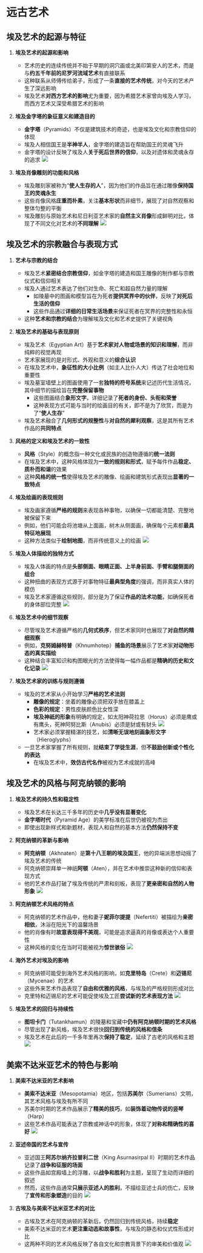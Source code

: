 # 远古艺术
## 埃及艺术的起源与特征
1. **埃及艺术的起源和影响**
   - 艺术历史的连续传统并不始于早期的洞穴画或北美印第安人的艺术，而是与**约五千年前的尼罗河流域艺术**有直接联系
   - 这种联系从师傅传给弟子，形成了一条**直接的艺术传统**，对今天的艺术产生了深远影响
   - 埃及艺术**对西方艺术的影响**尤为重要，因为希腊艺术家曾向埃及人学习，而西方艺术又深受希腊艺术的影响

2. **埃及金字塔的象征意义和建造目的**
   - **金字塔**（Pyramids）不仅是建筑技术的奇迹，也是埃及文化和宗教信仰的体现
   - 埃及人相信国王是**半神半人**，金字塔的建造旨在帮助国王的灵魂飞升
   - 金字塔的设计反映了埃及人**关于死后世界的信仰**，以及对遗体和灵魂永存的追求
![](images/2023-12-25-23-21-08.png)

1. **埃及肖像雕刻的功能和风格**
   - 埃及雕刻家被称为“**使人生存的人**”，因为他们的作品旨在通过雕像**保持国王的灵魂永生**
   - 这些肖像风格**庄重而朴素**，关注**基本形状**而非细节，展现了对自然观察和整体匀整的平衡
   - 埃及雕刻与原始艺术和尼日利亚艺术家的**自然主义肖像**形成鲜明对比，体现了不同文化对艺术的**不同理解**
![](images/2023-12-25-23-21-31.png)

## 埃及艺术的宗教融合与表现方式
1. **艺术与宗教的结合**
   - 埃及艺术**紧密结合宗教信仰**，如金字塔的建造和国王雕像的制作都与宗教仪式和信仰相关
   - 埃及人通过艺术表达了他们对生命、死亡和超自然力量的理解
     - 如陵墓中的图画和模型旨在为死者**提供冥界中的伙伴**，反映了**对死后生活的信仰**
     - 这些作品通过**详细的日常生活场景**来保证死者在冥界的完整性和永恒
   - 这种**艺术和宗教的结合**为理解埃及文化和艺术史提供了关键视角

2. **埃及艺术的基础与表现原则**
   - 埃及艺术（Egyptian Art）基于**艺术家对人物或场景的知识和理解**，而非纯粹的视觉再现
   - 艺术家展现的是对形式、外观和意义的**综合认识**
   - 在埃及艺术中，**象征性的大小比例**（如主人比仆人大）传达了社会地位和重要性
   - 埃及墓室墙壁上的图画使用了一套**独特的符号系统**来记述历代生活情况，其中细节的描绘旨在**完整保留事物**
     - 这些图画结合**象形文字**，详细记录了**死者的身份、头衔和荣誉**
     - 这种表现方式可能与当时的绘画目的有关，即不是为了欣赏，而是为了“**使人生存**”
   - 埃及艺术融合了**几何形式的规整性**与**对自然的犀利观察**，这是其所有艺术作品的**共同特点**

3. **风格的定义和埃及艺术的一致性**
   - **风格**（Style）的概念指一种文化或民族的创造物遵循的**统一法则**
   - 在埃及艺术中，这种风格体现为**一致的规则和形式**，赋予每件作品**稳定、质朴而和谐**的效果
   - 这种**风格的统一性**使得埃及艺术的雕像、绘画和建筑形式表现出**显著的一致特点**

4. **埃及绘画的表现规则**
   - 埃及画家遵循**严格的规则**来表现各种事物，以确保一切都能清楚、完整地被保留下来
   - 例如，他们可能会将池塘从上面画，树木从侧面画，确保每个元素都**最具特征地展现**
   - 这种方法类似于**绘制地图**，而非传统意义上的绘画
![](images/2023-12-25-23-21-47.png)

5. **埃及人体描绘的独特方式**
   - 埃及人体画的特点是**头部侧面、眼睛正面、上半身前面、手臂和腿侧面的组合**
   - 这种扭曲的表现方式源于对事物特征**最典型角度**的强调，而非真实人体的模仿
   - 埃及艺术家遵循这些规则，部分是为了保证**作品的法术功能**，如确保死者的身体部位完整
![](images/2023-12-25-23-22-07.png)

6. **埃及艺术中的细节观察**
   - 尽管埃及艺术遵循严格的**几何式秩序**，但艺术家同时也展现了**对自然的精细观察**
   - 例如，**克努姆赫特普**（Khnumhotep）**捕鱼的场景**展示了艺术家**对动物形态的真实描绘**
   - 这种结合丰富知识和构图眼光的方法使得每一幅作品都是**精确的历史和文化记录**
![](images/2023-12-25-23-27-38.png)

7. **埃及艺术家的训练与规则遵循**
   - 埃及的艺术家从小开始学习**严格的艺术法则**
     - **雕像的规定**：坐着的雕像必须把双手放在膝盖上
     - **色彩的规定**：男性皮肤颜色比女性深
     - **埃及神祇的形象**有明确的规定，如太阳神荷拉思（Horus）必须是鹰或有鹰头，死神阿努比斯（Anubis）必须是豺或有豺头
![](images/2023-12-25-23-34-44.png)
     - 艺术家必须掌握精湛的技艺，如**清晰无误地刻画象形文字**（Hieroglyphs）
   - 一旦艺术家掌握了所有规则，就**结束了学徒生涯**，但**不鼓励创新或个性化的表达**
     - 在埃及艺术中，**效仿古代名作**被视为艺术成就的高峰

## 埃及艺术的风格与阿克纳顿的影响
1. **埃及艺术的持久性和稳定性**
   - 埃及艺术在长达三千多年的历史中**几乎没有显著变化**
   - **金字塔时代**（Pyramid Age）的美学标准在后世仍被视为杰出
   - 即使出现新样式和新题材，表现人和自然的基本方法**仍然保持不变**

2. **阿克纳顿的革新与影响**
   - **阿克纳顿**（Akhnaten）是**第十八王朝的埃及国王**，他的异端派思想动摇了埃及艺术的传统
   - 阿克纳顿崇拜单一神祇**阿顿**（Aten），并在艺术中推崇这种新的信仰和表现方式
   - 他的艺术作品打破了埃及传统的严肃和刻板，表现了**更亲密和自然的人物形象**
![](images/2023-12-25-23-51-00.png)

3. **阿克纳顿艺术风格的特点**
   - 阿克纳顿的艺术作品中，他和妻子**妮菲尔提提**（Nefertiti）被描绘为**亲密相依**，沐浴在阳光下的温馨场景
   - 他的肖像有时**故意表现得不美观**，可能是追求逼真的肖像或表达个人重要性
   - 这种风格的变化在当时可能被视为**惊世骇俗**
![](images/2023-12-25-23-53-14.png)

4. **海外艺术对埃及的影响**
   - 阿克纳顿可能受到海外艺术风格的影响，如**克里特岛**（Crete）和**迈锡尼**（Mycenae）的艺术
   - 这些外来艺术作品表现了**自由和优雅的风格**，与埃及的严格规则形成对比
   - 克里特和迈锡尼的艺术可能促使埃及工匠**尝试新的艺术表现方法**
![](images/2023-12-25-23-55-24.png)

5. **埃及艺术的回归与持续性**
   - **图坦卡门**（Tutankhamun）的陵墓和宝藏中**仍有阿克纳顿时期的艺术风格**
   - 尽管出现了新风格，埃及艺术很快**回归到传统的风格和信条**
   - 埃及艺术在此后的一千多年里再次**保持了稳定**，延续了古老的风格和主题
![](images/2023-12-25-23-55-39.png)

## 美索不达米亚艺术的特色与影响
1. **美索不达米亚的艺术影响**
   - **美索不达米亚**（Mesopotamia）地区，包括**苏美尔**（Sumerians）文明，其艺术风格与埃及有所不同
   - 苏美尔时期的艺术作品展示了**精美的技巧**，如**装饰着动物传说的竖琴**（Harp）
   - 这些艺术作品可能表达了宗教或神话中的形象，体现了**对称和精确性的喜好**
![](images/2023-12-26-00-05-53.png)

2. **亚述帝国的艺术与宣传**
   - 亚述国王**阿苏尔纳齐拉普利二世**（King Asurnasirpal II）时期的艺术作品记录了**战争和征服的场面**
   - 这些作品如宫殿墙上的浮雕，以**战争和胜利**为主题，呈现了生动而详细的叙述
   - 然而，这些作品通常**只展示亚述人的胜利**，不描绘亚述士兵的伤亡，反映了**宣传和形象塑造**的目的
![](images/2023-12-26-00-06-08.png)

3. **古埃及与美索不达米亚艺术的对比**
   - 古埃及艺术在阿克纳顿的革新后，仍然回归到传统风格，持续**稳定**
   - 美索不达米亚的艺术**更注重动态和故事性**，与埃及的静态和仪式性形成对比
   - 这两种不同的艺术风格反映了各自文化和宗教背景下的审美和价值观
![](images/2023-12-26-00-06-28.png)